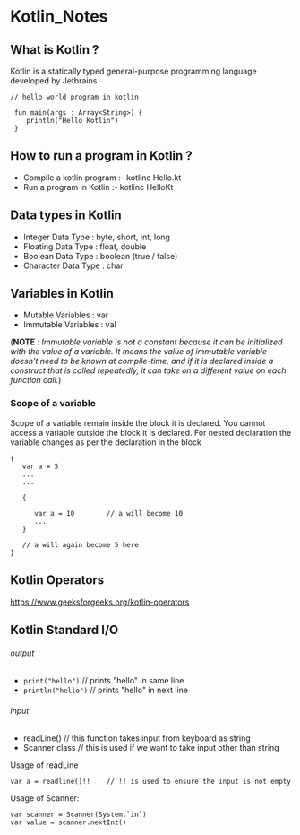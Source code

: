 # Kotlin_Notes

## What is Kotlin ?

   Kotlin is a statically typed general-purpose programming language developed by Jetbrains.
   
  ```
  // hello world program in kotlin
   
   fun main(args : Array<String>) {
      println("Hello Kotlin")
   } 
   ```
   
## How to run a program in Kotlin ?

   - Compile a kotlin program :- kotlinc Hello.kt 
   - Run a program in Kotlin :- kotlinc HelloKt
   
## Data types in Kotlin 

   - Integer Data Type : byte, short, int, long
   - Floating Data Type : float, double
   - Boolean Data Type : boolean (true / false)
   - Character Data Type : char
   
## Variables in Kotlin 

   - Mutable Variables : var
   - Immutable Variables : val
   
   (**NOTE** : _Immutable variable is not a constant because it can be initialized with the value of a variable. It means the         value of immutable variable doesn’t need to be known at compile-time, and if it is declared inside a construct that           is called repeatedly, it can take on a different value on each function call._)
   
   ### Scope of a variable 
   
   Scope of a variable remain inside the block it is declared. You cannot access a variable outside the block it is declared.
   For nested declaration the variable changes as per the declaration in the block
   
   ```
   {
      var a = 5
      ...
      ...
      
      {
      
         var a = 10        // a will become 10 
         ...
      }
      
      // a will again become 5 here
   }
   ```
   
## Kotlin Operators

   https://www.geeksforgeeks.org/kotlin-operators
   
## Kotlin Standard I/O   

   ###### output
   
  - ```print("hello")```      // prints "hello" in same line
  - ```println("hello")```     // prints "hello" in next line
   
   
   ###### input
   
  - readLine()             // this function takes input from keyboard as string
  - Scanner class          // this is used if we want to take input other than string 
   
   Usage of readLine
   
   ```
   var a = readline()!!    // !! is used to ensure the input is not empty
   ```
   
   Usage of Scanner: 
   
   ```
   var scanner = Scanner(System.`in`)
   var value = scanner.nextInt()
   ```
   
   
   
   
   
   
   
   
